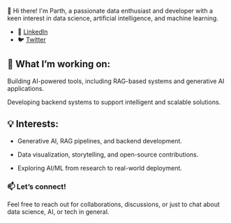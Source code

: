 👋 Hi there! I'm Parth, a passionate data enthusiast and developer with a keen interest in data science, artificial intelligence, and machine learning.

- 💼 [LinkedIn](https://www.linkedin.com/in/parth-rana-927254208/)
- 🐦 [Twitter](https://x.com/parth_4_xo)

 
## 🔭 What I’m working on:
Building AI-powered tools, including RAG-based systems and generative AI applications.

Developing backend systems to support intelligent and scalable solutions.

## 💡 Interests:
- Generative AI, RAG pipelines, and backend development.

- Data visualization, storytelling, and open-source contributions.

- Exploring AI/ML from research to real-world deployment.

### 📫 Let’s connect!
Feel free to reach out for collaborations, discussions, or just to chat about data science, AI, or tech in general.
